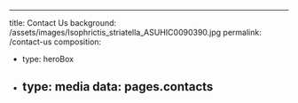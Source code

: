 ---
title: Contact Us
background: /assets/images/Isophrictis_striatella_ASUHIC0090390.jpg
permalink: /contact-us
composition:
- type: heroBox
- type: media
  data: pages.contacts
  --- 